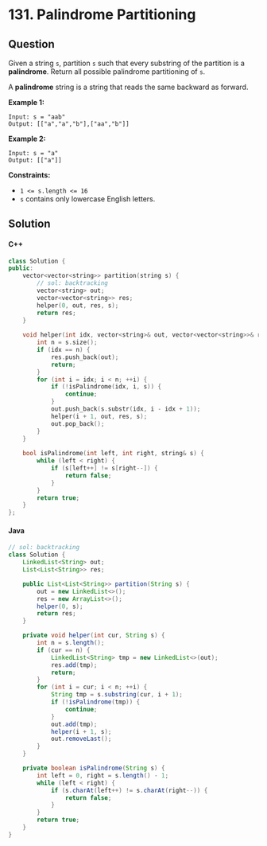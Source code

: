 # 131. Palindrome Partitioning

## Question

Given a string `s`, partition `s` such that every substring of the partition is a **palindrome**. Return all possible palindrome partitioning of `s`.

A **palindrome** string is a string that reads the same backward as forward.

**Example 1:**

```
Input: s = "aab"
Output: [["a","a","b"],["aa","b"]]
```

**Example 2:**

```
Input: s = "a"
Output: [["a"]]
```

**Constraints:**

* `1 <= s.length <= 16`
* `s` contains only lowercase English letters.

## Solution

#### C++

```cpp
class Solution {
public:
    vector<vector<string>> partition(string s) {
        // sol: backtracking
        vector<string> out;
        vector<vector<string>> res;
        helper(0, out, res, s);
        return res;
    }
    
    void helper(int idx, vector<string>& out, vector<vector<string>>& res, string& s) {
        int n = s.size();
        if (idx == n) {
            res.push_back(out);
            return;
        }
        for (int i = idx; i < n; ++i) {
            if (!isPalindrome(idx, i, s)) {
                continue;
            }
            out.push_back(s.substr(idx, i - idx + 1));
            helper(i + 1, out, res, s);
            out.pop_back();
        }
    }
    
    bool isPalindrome(int left, int right, string& s) {
        while (left < right) {
            if (s[left++] != s[right--]) {
                return false;
            }
        }
        return true;
    }
};
```

#### Java

```java
// sol: backtracking
class Solution {
    LinkedList<String> out;
    List<List<String>> res;

    public List<List<String>> partition(String s) {
        out = new LinkedList<>();
        res = new ArrayList<>();
        helper(0, s);
        return res;
    }

    private void helper(int cur, String s) {
        int n = s.length();
        if (cur == n) {
            LinkedList<String> tmp = new LinkedList<>(out);
            res.add(tmp);
            return;
        }
        for (int i = cur; i < n; ++i) {
            String tmp = s.substring(cur, i + 1);
            if (!isPalindrome(tmp)) {
                continue;
            }
            out.add(tmp);
            helper(i + 1, s);
            out.removeLast();
        }
    }

    private boolean isPalindrome(String s) {
        int left = 0, right = s.length() - 1;
        while (left < right) {
            if (s.charAt(left++) != s.charAt(right--)) {
                return false;
            }
        }
        return true;
    }
}
```
